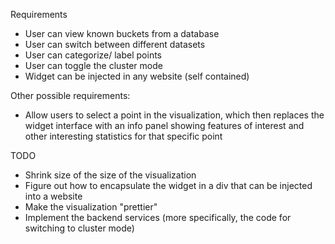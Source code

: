 Requirements
- User can view known buckets from a database
- User can switch between different datasets
- User can categorize/ label points
- User can toggle the cluster mode
- Widget can be injected in any website (self contained)

Other possible requirements:
- Allow users to select a point in the visualization, which then replaces the widget interface
    with an info panel showing features of interest and other interesting statistics for that specific point

TODO
- Shrink size of the size of the visualization
- Figure out how to encapsulate the widget in a div that can be injected into a website
- Make the visualization "prettier"
- Implement the backend services (more specifically, the code for switching to cluster mode)
